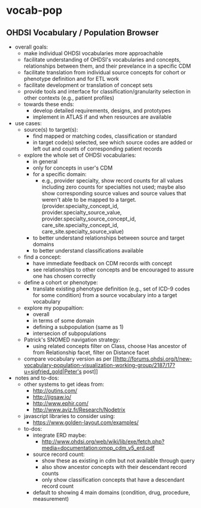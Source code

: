 # vocab-pop
## OHDSI Vocabulary / Population Browser

  - overall goals:
    - make individual OHDSI vocabularies more approachable
    - facilitate understanding of OHDSI's vocabularies and concepts, relationships between them, and their prevelance in a specific CDM
    - facilitate translation from individual source concepts for cohort or phenotype definition and for ETL work
    - facilitate development or translation of concept sets
    - provide tools and interface for classification/granularity selection in other contexts (e.g., patient profiles)
    - towards these ends: 
      - develop detailed requirements, designs, and prototypes
      - implement in ATLAS if and when resources are available
  - use cases:
    - source(s) to target(s):
      - find mapped or matching codes, classification or standard
      - in target code(s) selected, see which source codes are added or left out and counts of corresponding patient records
    - explore the whole set of OHDSI vocabularies:
      - in general
      - only for concepts in user's CDM
      - for a specific domain:
        - e.g., provider specialty, show record counts for all values including zero counts for specialties not used; maybe also show corresponding source values and source values that weren't able to be mapped to a target. (provider.specialty_concept_id, provider.specialty_source_value, provider.specialty_source_concept_id, care_site.specialty_concept_id, care_site.specialty_source_value)
      - to better understand relationships between source and target domains
      - to better understand classifications available
    - find a concept:
      - have immediate feedback on CDM records with concept
      - see relationships to other concepts and be encouraged to assure one has chosen correctly
    - define a cohort or phenotype:
      - translate existing phenotype definition (e.g., set of ICD-9 codes for some condition) from a source vocabulary into a target vocabulary
    - explore my popupaltion:
      - overall
      - in terms of some domain
      - defining a subpopulation (same as 1)
      - intersecion of subpopulations
    - Patrick's SNOMED navigation strategy: 
      - using related concepts filter on Class, choose Has ancestor of from Relationship facet, filter on Distance facet
    - compare vocabulary version as per [[http://forums.ohdsi.org/t/new-vocabulary-population-visualization-working-group/2187/17?u=sigfried_gold|Peter's post]]
  - notes and to-dos:
    - other systems to get ideas from:
      - http://outins.com/
      - http://jigsaw.io/
      - http://www.ephir.com/
      - http://www.aviz.fr/Research/Nodetrix
    - javascript libraries to consider using:
      - https://www.golden-layout.com/examples/
    - to-dos:
      - integrate ERD maybe:
        - http://www.ohdsi.org/web/wiki/lib/exe/fetch.php?media=documentation:omop_cdm_v5_erd.pdf
      - source record count:
        - show these as existing in cdm but not available through query
        - also show ancestor concepts with their descendant record counts
        - only show classification concepts that have a descendant record count
      - default to showing 4 main domains (condition, drug, procedure, measurement)
